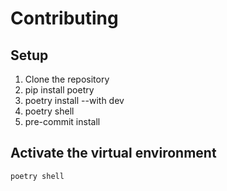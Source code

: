 # Contributing

## Setup

1. Clone the repository
2. pip install poetry
3. poetry install --with dev
4. poetry shell
5. pre-commit install

## Activate the virtual environment

```bash
poetry shell
```

